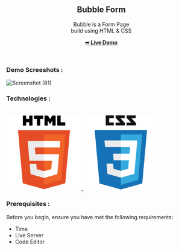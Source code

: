 <div align="center">

  <br />

  <h2 align="center">Bubble Form</h2>

  Bubble is a Form Page <br />build using HTML & CSS

  <a href="https://form-bubble.netlify.app/"><strong>➥ Live Demo</strong></a>

</div>

<br />

### Demo Screeshots :

![Screenshot (81)](https://github.com/RushiCoder/Bubble_Form/assets/114005115/0b63d299-b568-4344-8c49-a53ab565f1cb)



### Technologies :
<br/>
<a href="https://www.w3.org/html/" target="_blank" rel="noreferrer" > <img src="https://raw.githubusercontent.com/devicons/devicon/master/icons/html5/html5-original-wordmark.svg" alt="html5" width="200" height="200" /> </a>
<a href="https://www.w3schools.com/css/" target="_blank" rel="noreferrer" > <img src="https://raw.githubusercontent.com/devicons/devicon/master/icons/css3/css3-original-wordmark.svg" alt="css3" width="200" height="200" /> </a>


### Prerequisites :

Before you begin, ensure you have met the following requirements:

* Time
* Live Server
* Code Editor
